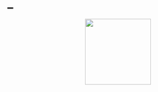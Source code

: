 # _

  <div align="center">
  <a href="  <a href="https://github.com/jardimdanificado">
  <img height="150em" src="https://github-readme-stats.vercel.app/api/top-langs/?username=jardimdanificado&layout=compact&langs_count=7&theme=dark"/>
</div>
